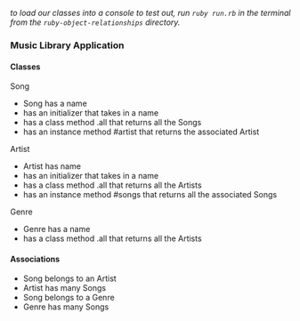 _to load our classes into a console to test out, run `ruby run.rb` in the terminal from the `ruby-object-relationships` directory._

### Music Library Application

#### Classes

Song
* Song has a name
* has an initializer that takes in a name
* has a class method .all that returns all the Songs
* has an instance method #artist that returns the associated Artist

Artist
* Artist has name
* has an initializer that takes in a name
* has a class method .all that returns all the Artists
* has an instance method #songs that returns all the associated Songs

Genre
* Genre has a name
* has a class method .all that returns all the Artists

#### Associations

* Song belongs to an Artist
* Artist has many Songs
* Song belongs to a Genre
* Genre has many Songs
